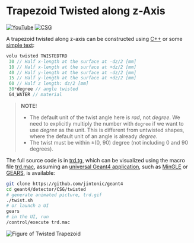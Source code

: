 # Trapezoid Twisted along z-Axis

[![YouTube](https://img.shields.io/badge/You-Tube-red?style=flat)](https://youtube.com/shorts/m7xZyeLokZU)
[![CSG](https://img.shields.io/badge/CSG-Solids-blue?style=flat)](..)

A trapezoid twisted along z-axis can be constructed using [C++][] or some [simple text](../..):

```cpp
volu twisted TWISTEDTRD
 30 // Half x-length at the surface at -dz/2 [mm]
 10 // Half x-length at the surface at +dz/2 [mm]
 40 // Half y-length at the surface at -dz/2 [mm]
 15 // Half y-length at the surface at +dz/2 [mm]
 60 // Half z length: dz/2 [mm]
 30*degree // angle twisted
 G4_WATER // material
```

> **NOTE**!
>
> - The default unit of the twist angle here is *rad*, not *degree*. We need to explicitly multiply the number with `degree` if we want to use *degree* as the unit. This is different from untwisted shapes, where the default unit of an angle is already *degree*.
> - The twist must be within ±(0, 90) degree (not including 0 and 90 degrees).
 
The full source code is in [trd.tg][], which can be visualized using the macro file [trd.mac][], assuming an [universal Geant4 application][], such as [MinGLE][] or [GEARS][], is available:

```sh
git clone https://github.com/jintonic/geant4
cd geant4/detector/CSG/twisted
# generate animated picture, trd.gif
./twist.sh
# or launch a UI
gears
# in the UI, run
/control/execute trd.mac
```

![Figure of Twisted Trapezoid](https://geant4-userdoc.web.cern.ch/UsersGuides/ForApplicationDeveloper/html/_images/aTwistedTrd.jpg)

[C++]: https://geant4-userdoc.web.cern.ch/UsersGuides/ForApplicationDeveloper/html/Detector/Geometry/geomSolids.html#constructed-solid-geometry-csg-solids
[trd.tg]: https://github.com/jintonic/geant4/blob/main/detector/CSG/twisted/trd.tg
[trd.mac]: https://github.com/jintonic/geant4/blob/main/detector/CSG/twisted/trd.mac
[universal Geant4 application]: https://youtu.be/3g9CkyBS31o
[MinGLE]: https://github.com/jintonic/mingle
[GEARS]: https://github.com/jintonic/gears
